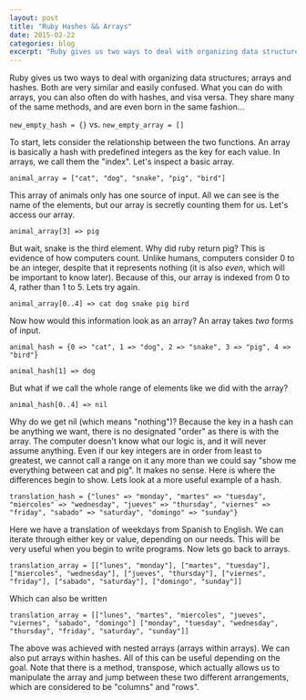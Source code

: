 ```yaml
---
layout: post
title: "Ruby Hashes && Arrays"
date: 2015-02-22
categories: blog
excerpt: "Ruby gives us two ways to deal with organizing data structures; arrays and hashes. Both are very similar and easily confused. What you can do with arrays, you can also often do with hashes, and visa versa. They share many of the same methods, and are even born in the same fashion..."
---
```


<p>
Ruby gives us two ways to deal with organizing data structures; arrays and hashes. Both are very similar and easily confused. What you can do with arrays, you can also often do with hashes, and visa versa. They share many of the same methods, and are even born in the same fashion...
</p><p>
  <code>new_empty_hash = {}</code>
  vs.
  <code>new_empty_array = []</code>
</p><p>
To start, lets consider the relationship between the two functions. An array is basically a hash with predefined integers as the key for each value. In arrays, we call them the "index". Let's inspect a basic array.
</p><p>
  <code>animal_array = ["cat", "dog", "snake", "pig", "bird"]</code>
</p><p>
This array of animals only has one source of input. All we can see is the name of the elements, but our array is secretly counting them for us. Let's access our array.
</p><p>
	<code>animal_array[3] => pig</code>
</p><p>
But wait, snake is the third element. Why did ruby return pig? This is evidence of how computers count. Unlike humans, computers consider 0 to be an integer, despite that it represents nothing (it is also <i>even</i>, which will be important to know later). Because of this, our array is indexed from 0 to 4, rather than 1 to 5. Lets try again.
</p><p>
  <code>animal_array[0..4] => cat dog snake pig bird</code>
</p><p>
Now how would this information look as an array? An array takes <i>two</i> forms of input.
</p><p>
  <code>animal_hash = {0 => "cat", 1 => "dog", 2 => "snake", 3 => "pig", 4 => "bird"}</code>
</p><p>
  <code>animal_hash[1] => dog</code>
</p><p>
But what if we call the whole range of elements like we did with the array?
</p><p>
  <code>animal_hash[0..4] => nil</code>
</p><p>
Why do we get nil (which means "nothing")? Because the key in a hash can be anything we want, there is no designated "order" as there is with the array. The computer doesn't know what our logic is, and it will never assume anything. Even if our key integers are in order from least to greatest, we cannot call a range on it any more than we could say "show me everything between cat and pig". It makes no sense. Here is where the differences begin to show. Lets look at a more useful example of a hash.
</p><p>
<code>translation_hash = {"lunes" => "monday", "martes" => "tuesday", "miercoles" => "wednesday", "jueves" => "thursday", "viernes" => "friday", "sabado" => "saturday", "domingo" => "sunday"}</code>
</p><p>
Here we have a translation of weekdays from Spanish to English. We can iterate through either key or value, depending on our needs. This will be very useful when you begin to write programs. Now lets go back to arrays.
</p><p>
<code>translation_array = [["lunes", "monday"], ["martes", "tuesday"], ["miercoles", "wednesday"], ["jueves", "thursday"], ["viernes", "friday"], ["sabado", "saturday"], ["domingo", "sunday"]]</code>
</p><p>
Which can also be written
</p><p>
	<code>translation_array = [["lunes", "martes", "miercoles", "jueves", "viernes", "sabado", "domingo"] ["monday", "tuesday", "wednesday", "thursday", "friday", "saturday", "sunday"]]</code>
</p><p>
The above was achieved with nested arrays (arrays within arrays). We can also put arrays within hashes. All of this can be useful depending on the goal. Note that there is a method, transpose, which actually allows us to manipulate the array and jump between these two different arrangements, which are considered to be "columns" and "rows".
</p>
